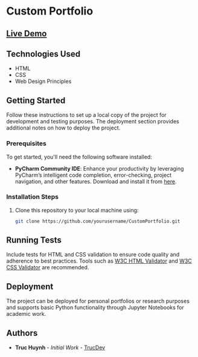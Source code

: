 # Custom Portfolio

## [Live Demo](https://jackyhuynh.github.io/CustomPortfolio/)

## Technologies Used
- HTML
- CSS
- Web Design Principles

## Getting Started
Follow these instructions to set up a local copy of the project for development and testing purposes. The deployment section provides additional notes on how to deploy the project.

### Prerequisites
To get started, you'll need the following software installed:

- **PyCharm Community IDE**: Enhance your productivity by leveraging PyCharm’s intelligent code completion, error-checking, project navigation, and other features. Download and install it from [here](https://www.jetbrains.com/help/pycharm/installation-guide.html).

### Installation Steps
1. Clone this repository to your local machine using:
   ```bash
   git clone https://github.com/yourusername/CustomPortfolio.git
   ```

## Running Tests
Include tests for HTML and CSS validation to ensure code quality and adherence to best practices. Tools such as [W3C HTML Validator](https://validator.w3.org/) and [W3C CSS Validator](https://jigsaw.w3.org/css-validator/) are recommended.

## Deployment
The project can be deployed for personal portfolios or research purposes and supports basic Python functionality through Jupyter Notebooks for academic work.

## Authors
- **Truc Huynh** - *Initial Work* - [TrucDev](https://github.com/jackyhuynh)
